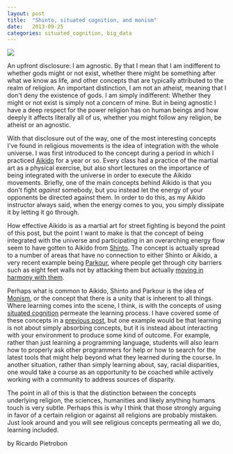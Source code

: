 ```yaml
---
layout: post
title:  "Shinto, situated cognition, and monism"
date:   2013-09-25
categories: situated_cognition, big_data
---
```


![](https://lh6.googleusercontent.com/--0Nq3O2KBnQ/Ujpbfxsl2NI/AAAAAAAA4JM/T2C3ycZ6gWY/w480-h680-no/fractal.png)

An upfront disclosure: I am agnostic. By that I mean that I am indifferent to whether gods might or not exist, whether there might be something after what we know as life, and other concepts that are typically attributed to the realm of religion. An important distinction, I am not an atheist, meaning that I don't deny the existence of gods. I am simply indifferent: Whether they might or not exist is simply not a concern of mine. But in being agnostic I have a deep respect for the power religion has on human beings and how deeply it affects literally all of us, whether you might follow any religion, be atheist or an agnostic. 

With that disclosure out of the way, one of the most interesting concepts I've found in religious movements is the idea of integration with the whole universe. I was first introduced to the concept during a period in which I practiced [Aikido](http://en.wikipedia.org/wiki/Aikido) for a year or so. Every class had a practice of the martial art as a physical exercise, but also short lectures on the importance of being integrated with the universe in order to execute the Aikido movements. Briefly, one of the main concepts behind Aikido is that you don't fight *against* somebody, but you instead let the energy of your opponents be directed against them. In order to do this, as my Aikido instructor always said, when the energy comes to you, you simply dissipate it by letting it go through. 

How effective Aikido is as a martial art for street fighting is beyond the point of this post, but the point I want to make is that the concept of being integrated with the universe and participating in an overarching energy flow seem to have gotten to Aikido from [Shinto](http://en.wikipedia.org/wiki/Shinto). The concept is actually spread to a number of areas that have no connection to either Shinto or Aikido, a very recent example being [Parkour](http://en.wikipedia.org/wiki/Parkour), where people get through city barriers such as eight feet walls not by attacking them but actually [moving in harmony with them](http://www.youtube.com/watch?v=aAhPaiajwDY).

Perhaps what is common to Aikido, Shinto and Parkour is the idea of [Monism](http://en.wikipedia.org/wiki/Monism), or the concept that there is a unity that is inherent to all things. Where learning comes into the scene, I think, is with the concepts of using [situated cognition](http://en.wikipedia.org/wiki/Situated_cognition) permeate the learning process. I have covered some of these concepts in a [previous post](http://rpietro.github.io/situated_cognition,/big_data/2013/07/29/shallows_medieval/), but one example would be that learning is not about simply absorbing concepts, but it is instead about interacting with your environment to produce some kind of outcome. For example, rather than just learning a programming language, students will also learn how to properly ask other programmers for help or how to search for the latest tools that might help beyond what they learned during the course. In another situation, rather than simply learning about, say, racial disparities, one would take a course as an opportunity to be coached while actively working with a community to address sources of disparity.

The point in all of this is that the distinction between the concepts underlying religion, the sciences, humanities and likely anything humans touch is very subtle. Perhaps this is why I think that those strongly arguing in favor of a certain religion or against all religions are probably mistaken. Just look around and you will see religious concepts permeating all we do, learning included.

by Ricardo Pietrobon